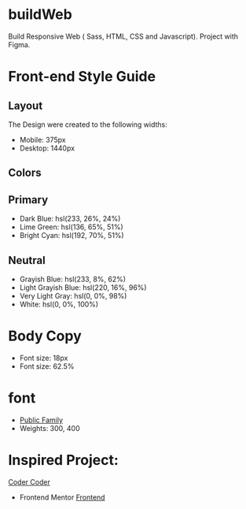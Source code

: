 # buildWeb
Build  Responsive Web ( Sass, HTML, CSS and Javascript). Project with Figma. 

# Front-end Style Guide
## Layout

The Design were created to the following widths:
- Mobile: 375px
- Desktop: 1440px

## Colors

## Primary
- Dark Blue: hsl(233, 26%, 24%)
- Lime Green: hsl(136, 65%, 51%)
- Bright Cyan: hsl(192, 70%, 51%)
## Neutral
- Grayish Blue: hsl(233, 8%, 62%)
- Light Grayish Blue: hsl(220, 16%, 96%)
- Very Light Gray: hsl(0, 0%, 98%)
- White: hsl(0, 0%, 100%)

# Body Copy 

- Font size: 18px
- Font size: 62.5% 

# font

- [Public Family](https://fonts.google.com/specimen/Public+Sans?preview.text_type=custom)
- Weights: 300, 400

# Inspired Project: 
[Coder Coder](https://www.youtube.com/watch?v=8w_kHIAkucA&list=PLUWqFDiirlsuYscECzks6zIZWr_Cfcx9k)
- Frontend Mentor [Frontend](https://www.frontendmentor.io/challenges)

